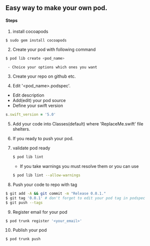 ## Easy way to make your own pod.
#### Steps

  1. install cocoapods

  ```bash
  $ sudo gem install cocoapods
  ```

  2. Create your pod with following command

  ```bash
  $ pod lib create <pod_name>
  ```
     - Choice your options which ones you want

3. Create your repo on github etc.

4. Edit '\<pod_name\>.podspec'.
  - Edit description
  - Add(edit) your pod source
  - Define your swift version
  ```ruby
  s.swift_version = '5.0'
  ```

5. Add your code into Classes(default) where 'ReplaceMe.swift' file shelters.

6. If you ready to push your pod.


7. validate pod ready

   ```bash
   $ pod lib lint
   ```

   - If you take warnings you must resolve them or you can use

   ```bash
   $ pod lib lint --allow-warnings
   ```

8. Push your code to repo with tag
  ```bash
  $ git add -A && git commit -m "Release 0.0.1."
  $ git tag '0.0.1' # don't forget to edit your pod tag in podspec
  $ git push --tags
  ```

9. Register email for your pod

 ```bash
 $ pod trunk register '<your_email>'
 ```
10. Publish your pod 

  ```bash
  $ pod trunk push
  ```
